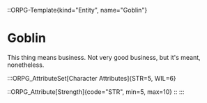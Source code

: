 ::ORPG-Template{kind="Entity", name="Goblin"}
# Goblin

This thing means business. Not very good business, but it's meant, nonetheless.

:::ORPG_AttributeSet[Character Attributes]{STR=5, WIL=6}

::ORPG_Attribute[Strength]{code="STR", min=5, max=10}
::
:::

